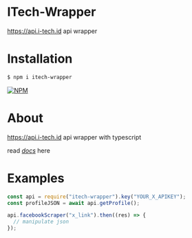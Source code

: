 # ITech-Wrapper

https://api.i-tech.id api wrapper

# Installation

```sh
$ npm i itech-wrapper
```

[![NPM](https://nodei.co/npm/itech-wrapper.png)](https://nodei.co/npm/itech-wrapper/)

# About

https://api.i-tech.id api wrapper with typescript

read _[docs](https://itzngga.github.io/itech-wrapper)_ here

# Examples

```js
const api = require("itech-wrapper").key("YOUR_X_APIKEY");
const profileJSON = await api.getProfile();

api.facebookScraper("x_link").then((res) => {
  // manipulate json
});
```
